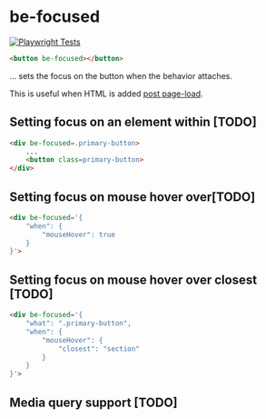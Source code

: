# be-focused

[![Playwright Tests](https://github.com/bahrus/be-focused/actions/workflows/CI.yml/badge.svg?branch=baseline)](https://github.com/bahrus/be-focused/actions/workflows/CI.yml)

```html
<button be-focused></button>
```

... sets the focus on the button when the behavior attaches.

This  is useful when HTML is added [post page-load](https://stackoverflow.com/questions/27313872/auto-focus-is-not-working-for-input-field).

## Setting focus on an element within [TODO]

```html
<div be-focused=.primary-button>
    ...
    <button class=primary-button>
</div>
```

## Setting focus on mouse hover over[TODO]

```html
<div be-focused='{
    "when": {
        "mouseHover": true
    }
}'>
```

## Setting focus on mouse hover over closest [TODO]

```html
<div be-focused='{
    "what": ".primary-button",
    "when": {
        "mouseHover": {
            "closest": "section"
        }
    }
}'>
```

## Media query support [TODO]





